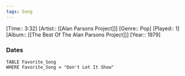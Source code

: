 ```yaml
---
tags: Song  
---
```

[Time:: 3:32]
[Artist:: [[Alan Parsons Project]]]
[Genre:: Pop]
[Played:: 1]
[Album:: [[The Best Of The Alan Parsons Project]]]
[Year:: 1979]
### Dates
````dataview
TABLE Favorite_Song
WHERE Favorite_Song = "Don't Let It Show"
````